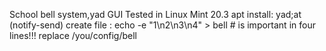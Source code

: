 School bell system,yad GUI
Tested in Linux Mint 20.3
apt install: yad;at (notify-send)
create file : echo -e "1\n2\n3\n4" > bell     # is important in four lines!!! replace /you/config/bell
